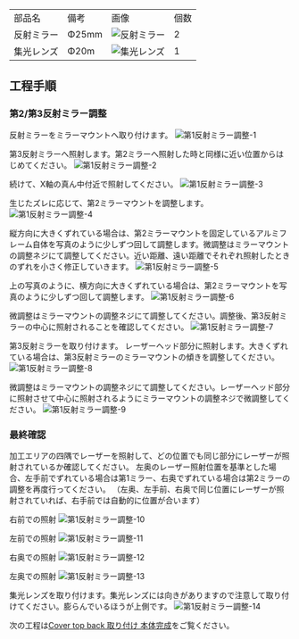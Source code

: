 <table class="packing-list">
    <tbody>
        <tr>
            <td>部品名</td>
            <td>備考</td>
            <td class="packing-img">画像</td>
            <td>個数</td>
        </tr>
        <tr>
            <td>反射ミラー</td>
            <td>Φ25mm</td>
            <td><img src="./images/packing/042.jpg" alt="反射ミラー"></td>
            <td>2</td>
        </tr>
        <tr>
            <td>集光レンズ</td>
            <td>Φ20m</td>
            <td><img src="./images/packing/047.jpg" alt="集光レンズ"></td>
            <td>1</td>
        </tr>
    </tbody>
</table>

## 工程手順

### 第2/第3反射ミラー調整
反射ミラーをミラーマウントへ取り付けます。
<img src="./images/29-1/001.jpg" alt="第1反射ミラー調整-1">

第3反射ミラーへ照射します。第2ミラーへ照射した時と同様に近い位置からはじめてください。
<img src="./images/29-1/002.jpg" alt="第1反射ミラー調整-2">

続けて、X軸の真ん中付近で照射してください。
<img src="./images/29-1/003.jpg" alt="第1反射ミラー調整-3">

生じたズレに応じて、第2ミラーマウントを調整します。
<img src="./images/29-1/004.jpg" alt="第1反射ミラー調整-4">

縦方向に大きくずれている場合は、第2ミラーマウントを固定しているアルミフレーム自体を写真のように少しずつ回して調整します。微調整はミラーマウントの調整ネジにて調整してください。近い距離、遠い距離でそれぞれ照射したときのずれを小さく修正していきます。
<img src="./images/29-1/005.jpg" alt="第1反射ミラー調整-5">

上の写真のように、横方向に大きくずれている場合は、第2ミラーマウントを写真のように少しずつ回して調整します。
<img src="./images/29-1/006.jpg" alt="第1反射ミラー調整-6">

微調整はミラーマウントの調整ネジにて調整してください。調整後、第3反射ミラーの中心に照射されることを確認してください。
<img src="./images/29-1/007.jpg" alt="第1反射ミラー調整-7">

第3反射ミラーを取り付けます。 レーザーヘッド部分に照射します。大きくずれている場合は、第3反射ミラーのミラーマウントの傾きを調整してください。
<img src="./images/29-1/008.jpg" alt="第1反射ミラー調整-8">

微調整はミラーマウントの調整ネジにて調整してください。レーザーヘッド部分に照射させて中心に照射されるようにミラーマウントの調整ネジで微調整してください。
<img src="./images/29-1/009.jpg" alt="第1反射ミラー調整-9">

### 最終確認

加工エリアの四隅でレーザーを照射して、どの位置でも同じ部分にレーザーが照射されているか確認してください。
左奥のレーザー照射位置を基準とした場合、左手前でずれている場合は第1ミラー、右奥でずれている場合は第2ミラーの調整を再度行ってください。
（左奥、左手前、右奥で同じ位置にレーザーが照射されていれば、右手前では自動的に位置が合います）

右前での照射
<img src="./images/29-1/010.jpg" alt="第1反射ミラー調整-10">

左前での照射
<img src="./images/29-1/011.jpg" alt="第1反射ミラー調整-11">

右奥での照射
<img src="./images/29-1/012.jpg" alt="第1反射ミラー調整-12">

左奥での照射
<img src="./images/29-1/013.jpg" alt="第1反射ミラー調整-13">

集光レンズを取り付けます。集光レンズには向きがありますので注意して取り付けてください。膨らんでいるほうが上側です。
<img src="./images/29-1/014.jpg" alt="第1反射ミラー調整-14">

次の工程は[Cover top back 取り付け 本体完成](/manual/fabool-laser-co2-ver4-cover-final/)をご覧ください。
